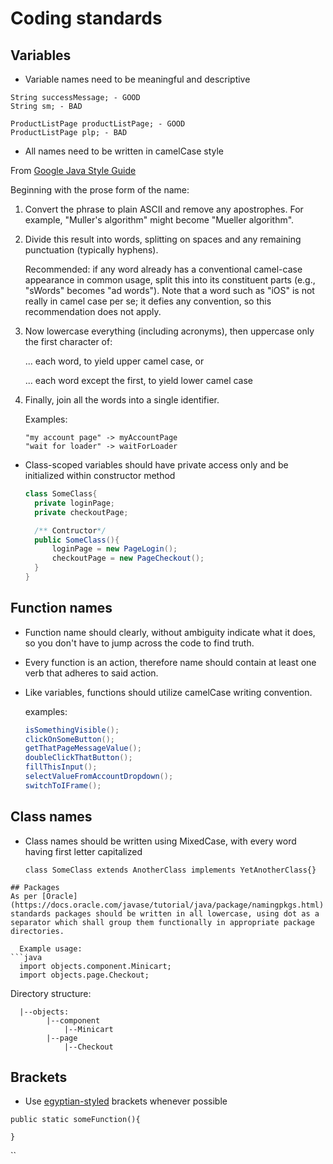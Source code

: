# Coding standards

## Variables

* Variable names need to be meaningful and descriptive  

```text
String successMessage; - GOOD
String sm; - BAD

ProductListPage productListPage; - GOOD
ProductListPage plp; - BAD
```

* All names need to be written in camelCase style

From [Google Java Style Guide](https://google.github.io/styleguide/javaguide.html#s5.3-camel-case)

Beginning with the prose form of the name:

1. Convert the phrase to plain ASCII and remove any apostrophes. For example, "Muller's algorithm" might become "Mueller algorithm".
2. Divide this result into words, splitting on spaces and any remaining punctuation \(typically hyphens\).

     Recommended: if any word already has a conventional camel-case appearance in common usage, split this into its constituent parts \(e.g., "sWords" becomes "ad words"\). Note that a word such as "iOS" is not really in camel case per se; it defies any convention, so this recommendation does not apply.

3. Now lowercase everything \(including acronyms\), then uppercase only the first character of:

   ... each word, to yield upper camel case, or

   ... each word except the first, to yield lower camel case

4. Finally, join all the words into a single identifier.

   Examples:

   ```text
   "my account page" -> myAccountPage  
   "wait for loader" -> waitForLoader
   ```



* Class-scoped variables should have private access only and be initialized within constructor method

  ```java
  class SomeClass{
    private loginPage;
    private checkoutPage;

    /** Contructor*/
    public SomeClass(){
        loginPage = new PageLogin();
        checkoutPage = new PageCheckout();
    }
  }
  ```

## Function names

* Function name should clearly, without ambiguity indicate what it does, so you don't have to jump across the code to find truth. 
* Every function is an action, therefore name should contain at least one verb that adheres to said action.  
* Like variables, functions should utilize camelCase writing convention.

  examples:

  ```java
  isSomethingVisible();
  clickOnSomeButton(); 
  getThatPageMessageValue();
  doubleClickThatButton();
  fillThisInput();
  selectValueFromAccountDropdown();
  switchToIFrame();
  ```

## Class names

* Class names should be written using MixedCase, with every word having first letter capitalized



  `class SomeClass extends AnotherClass implements YetAnotherClass{}`

```text
## Packages
As per [Oracle](https://docs.oracle.com/javase/tutorial/java/package/namingpkgs.html) standards packages should be written in all lowercase, using dot as a separator which shall group them functionally in appropriate package directories.  

  Example usage:
```java
  import objects.component.Minicart;
  import objects.page.Checkout;
```

Directory structure:

```text
  |--objects:  
        |--component  
            |--Minicart  
        |--page  
            |--Checkout
```

## Brackets

* Use [egyptian-styled](https://blog.codinghorror.com/new-programming-jargon/) brackets whenever possible  

`public static someFunction(){`

`}` 

\`\`


